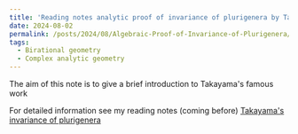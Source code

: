 ```yaml
---
title: 'Reading notes analytic proof of invariance of plurigenera by Takayama'
date: 2024-08-02
permalink: /posts/2024/08/Algebraic-Proof-of-Invariance-of-Plurigenera/
tags:
  - Birational geometry
  - Complex analytic geometry
---
```


The aim of this note is to give a brief introduction to Takayama's famous work 

For detailed information see my reading notes (coming before) [Takayama's invariance of plurigenera](https://yilimath.github.io/files/Boundedness/TakayamaInvarianceOfPlurigenera.pdf)

